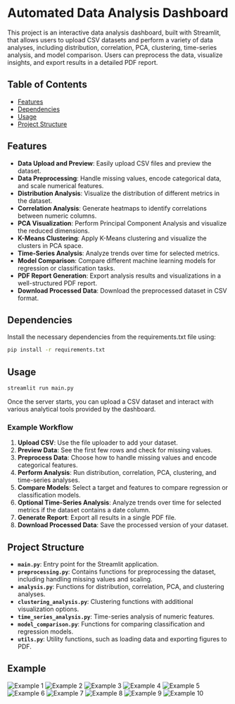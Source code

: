 # Automated Data Analysis Dashboard

This project is an interactive data analysis dashboard, built with Streamlit, that allows users to upload CSV datasets and perform a variety of data analyses, including distribution, correlation, PCA, clustering, time-series analysis, and model comparison. Users can preprocess the data, visualize insights, and export results in a detailed PDF report.

## Table of Contents
- [Features](#features)
- [Dependencies](#dependencies)
- [Usage](#usage)
- [Project Structure](#project-structure)

## Features

- **Data Upload and Preview**: Easily upload CSV files and preview the dataset.
- **Data Preprocessing**: Handle missing values, encode categorical data, and scale numerical features.
- **Distribution Analysis**: Visualize the distribution of different metrics in the dataset.
- **Correlation Analysis**: Generate heatmaps to identify correlations between numeric columns.
- **PCA Visualization**: Perform Principal Component Analysis and visualize the reduced dimensions.
- **K-Means Clustering**: Apply K-Means clustering and visualize the clusters in PCA space.
- **Time-Series Analysis**: Analyze trends over time for selected metrics.
- **Model Comparison**: Compare different machine learning models for regression or classification tasks.
- **PDF Report Generation**: Export analysis results and visualizations in a well-structured PDF report.
- **Download Processed Data**: Download the preprocessed dataset in CSV format.

## Dependencies

Install the necessary dependencies from the requirements.txt file using:
```bash
pip install -r requirements.txt
```
## Usage

```bash
streamlit run main.py
```
Once the server starts, you can upload a CSV dataset and interact with various analytical tools provided by the dashboard.

### Example Workflow

1. **Upload CSV**: Use the file uploader to add your dataset.
2. **Preview Data**: See the first few rows and check for missing values.
3. **Preprocess Data**: Choose how to handle missing values and encode categorical features.
4. **Perform Analysis**: Run distribution, correlation, PCA, clustering, and time-series analyses.
5. **Compare Models**: Select a target and features to compare regression or classification models.
6. **Optional Time-Series Analysis**: Analyze trends over time for selected metrics if the dataset contains a date column.
7. **Generate Report**: Export all results in a single PDF file.
8. **Download Processed Data**: Save the processed version of your dataset.

## Project Structure

- **`main.py`**: Entry point for the Streamlit application.
- **`preprocessing.py`**: Contains functions for preprocessing the dataset, including handling missing values and scaling.
- **`analysis.py`**: Functions for distribution, correlation, PCA, and clustering analyses.
- **`clustering_analysis.py`**: Clustering functions with additional visualization options.
- **`time_series_analysis.py`**: Time-series analysis of numeric features.
- **`model_comparison.py`**: Functions for comparing classification and regression models.
- **`utils.py`**: Utility functions, such as loading data and exporting figures to PDF.


## Example 

![Example 1](example1.jpg)
![Example 2](example2.jpg)
![Example 3](example3.jpg)
![Example 4](example4.jpg)
![Example 5](example5.jpg)
![Example 6](example6.jpg)
![Example 7](example7.jpg)
![Example 8](example8.jpg)
![Example 9](example9.jpg)
![Example 10](example10.jpg)
